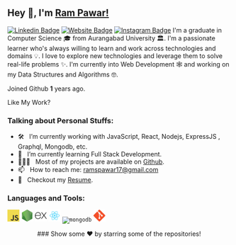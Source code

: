 
## Hey 👋, I'm [Ram Pawar!](https://github.com/rampawar2244)
[![Linkedin Badge](https://img.shields.io/badge/-LinkedIn-0e76a8?style=flat-square&logo=Linkedin&logoColor=white)](https://www.linkedin.com/in/ram-pawar-775400170/)
[![Website Badge](https://img.shields.io/badge/Website-3b5998?style=flat-square&logo=google-chrome&logoColor=white)](https://github.com/rampawar2244)
 [![Instagram Badge](https://img.shields.io/badge/-Instagram-e4405f?style=flat-square&logo=Instagram&logoColor=white)](https://instagram.com/iampavangandhi/)
 I'm a graduate in Computer Science 🎓 from Aurangabad University 🏛. I'm a passionate learner who's always willing to learn and work across technologies and domains 💡. I love to explore new technologies and leverage them to solve real-life problems ✨. I'm currently into Web Development 🕸️ and working on my Data Structures and Algorithms 🤓.

Joined Github **1** years ago.

Like My Work?

### Talking about Personal Stuffs:
- 🛠 &nbsp; I’m currently working with JavaScript, React, Nodejs, ExpressJS , <br /> Graphql, Mongodb,  etc.
- 🚀 &nbsp; I’m currently learning Full Stack Development.
- 👨🏻‍💻 &nbsp; Most of my projects are available on [Github](https://github.com/rampawar2244).
 - 📫 &nbsp; How to reach me: ramspawar17@gmail.com
- 📝 &nbsp; Checkout my [Resume](https://rampawar2244.github.io/Portfolio/).
 
### Languages and Tools:
 <code><img height="27" src="https://raw.githubusercontent.com/github/explore/80688e429a7d4ef2fca1e82350fe8e3517d3494d/topics/javascript/javascript.png" alt="javascript"></code>
<code><img height="27" src="https://raw.githubusercontent.com/github/explore/80688e429a7d4ef2fca1e82350fe8e3517d3494d/topics/nodejs/nodejs.png" alt="nodejs"></code>
<code><img height="27" src="https://raw.githubusercontent.com/devicons/devicon/master/icons/express/express-original.svg" alt="expressjs"></code>
<code><img height="27" src="https://raw.githubusercontent.com/github/explore/80688e429a7d4ef2fca1e82350fe8e3517d3494d/topics/react/react.png" alt="react"></code>
 <code><img height="27" src="https://encrypted-tbn0.gstatic.com/images?q=tbn%3AANd9GcSTTzPAw-55ssm1Im594xYZ9eRQu2JylrkYLg&usqp=CAU" alt="mongodb"></code>
<code><img height="27" src="https://raw.githubusercontent.com/devicons/devicon/master/icons/git/git-original.svg" alt="git"></code>
 	
<div align="center">
### Show some ❤️ by starring some of the repositories!
</div>
